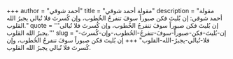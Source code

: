 +++
author = "أحمد شوقي"
title = "مقولة أحمد شوقي"
description = "مقولة أحمد شوقي: ‏إن بُليتَ فكن صبوراً سوفَ تنفرجُ الخُطوب، وإن كُسرتَ فلا تُبالي يجبرُ الله القلوب."
quote = '''‏إن بُليتَ فكن صبوراً سوفَ تنفرجُ الخُطوب، وإن كُسرتَ فلا تُبالي يجبرُ الله القلوب.'''
slug = "‏إن-بُليتَ-فكن-صبوراً-سوفَ-تنفرجُ-الخُطوب،-وإن-كُسرتَ-فلا-تُبالي-يجبرُ-الله-القلوب"
+++
‏إن بُليتَ فكن صبوراً سوفَ تنفرجُ الخُطوب، وإن كُسرتَ فلا تُبالي يجبرُ الله القلوب.
